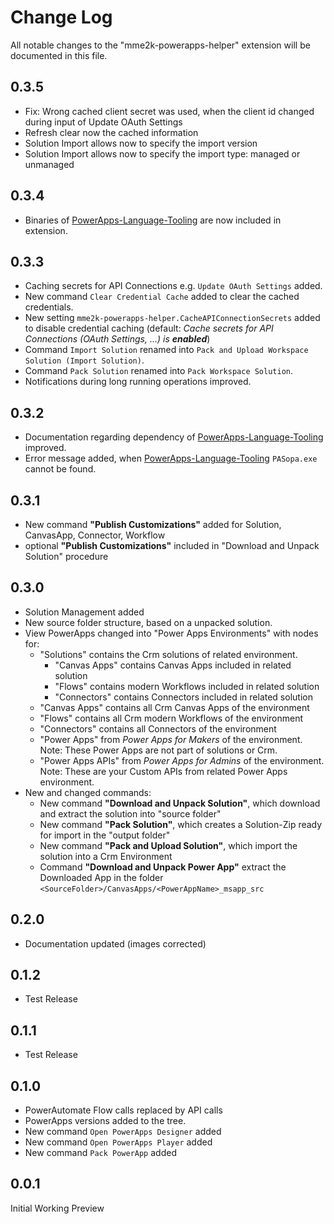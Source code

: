 # Change Log

All notable changes to the "mme2k-powerapps-helper" extension will be documented in this file.

## 0.3.5

* Fix: Wrong cached client secret was used, when the client id changed during input of Update OAuth Settings
* Refresh clear now the cached information
* Solution Import allows now to specify the import version
* Solution Import allows now to specify the import type: managed or unmanaged

## 0.3.4

* Binaries of [PowerApps-Language-Tooling](https://github.com/microsoft/PowerApps-Language-Tooling) are now included in extension.

## 0.3.3

* Caching secrets for API Connections e.g. `Update OAuth Settings` added.
* New command `Clear Credential Cache` added to clear the cached credentials.
* New setting `mme2k-powerapps-helper.CacheAPIConnectionSecrets` added to disable credential caching (default: *Cache secrets for API Connections (OAuth Settings, ...) is **enabled***)
* Command `Import Solution` renamed into `Pack and Upload Workspace Solution (Import Solution)`.
* Command `Pack Solution` renamed into `Pack Workspace Solution`.
* Notifications during long running operations improved.

## 0.3.2

* Documentation regarding dependency of [PowerApps-Language-Tooling](https://github.com/microsoft/PowerApps-Language-Tooling) improved.
* Error message added, when [PowerApps-Language-Tooling](https://github.com/microsoft/PowerApps-Language-Tooling) `PASopa.exe` cannot be found.

## 0.3.1

* New command **"Publish Customizations"** added for Solution, CanvasApp, Connector, Workflow
* optional **"Publish Customizations"** included in "Download and Unpack Solution" procedure

## 0.3.0

* Solution Management added
* New source folder structure, based on a unpacked solution.
* View PowerApps changed into "Power Apps Environments" with nodes for:
  * "Solutions" contains the Crm solutions of related environment.
    * "Canvas Apps" contains Canvas Apps included in related solution
    * "Flows" contains modern Workflows included in related solution
    * "Connectors" contains Connectors included in related solution
  * "Canvas Apps" contains all Crm Canvas Apps of the environment
  * "Flows" contains all Crm modern Workflows of the environment
  * "Connectors" contains all Connectors of the environment
  * "Power Apps" from *Power Apps for Makers* of the environment. Note: These Power Apps are not part of solutions or Crm.
  * "Power Apps APIs" from *Power Apps for Admins* of the environment. Note: These are your Custom APIs from related Power Apps environment.
* New and changed commands:
  * New command **"Download and Unpack Solution"**, which download and extract the solution into "source folder"
  * New command **"Pack Solution"**, which creates a Solution-Zip ready for import in the "output folder"
  * New command **"Pack and Upload Solution"**, which import the solution into a Crm Environment
  * Command **"Download and Unpack Power App"** extract the Downloaded App in the folder `<SourceFolder>/CanvasApps/<PowerAppName>_msapp_src`

## 0.2.0

* Documentation updated (images corrected)

## 0.1.2

* Test Release

## 0.1.1

* Test Release

## 0.1.0

* PowerAutomate Flow calls replaced by API calls
* PowerApps versions added to the tree.
* New command `Open PowerApps Designer` added
* New command `Open PowerApps Player` added
* New command `Pack PowerApp` added

## 0.0.1

Initial Working Preview

